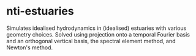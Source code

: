 # nti-estuaries
Simulates idealised hydrodynamics in (idealised) estuaries with various geometry choices. Solved using projection onto a temporal Fourier basis and an orthogonal vertical basis, the spectral element method, and Newton's method.
